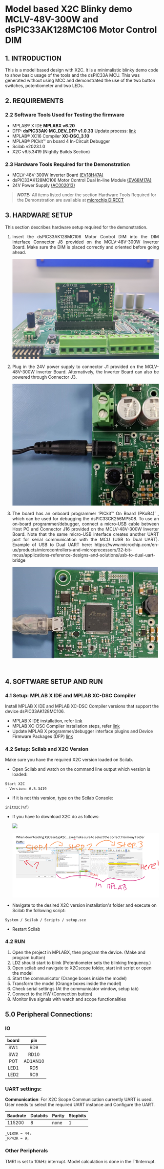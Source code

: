 # Model based X2C Blinky demo MCLV-48V-300W and dsPIC33AK128MC106 Motor Control DIM

## 1. INTRODUCTION
This is a model based design with X2C. It is a minimalistic blinky demo code to show basic usage of the tools and the dsPIC33A MCU.
This was generated without using MCC and demonstrated the use of the two button switches, potentiometer and two LEDs.

## 2. REQUIREMENTS

### 2.2 Software Tools Used for Testing the firmware
- MPLAB® X IDE **MPLABX v6.20** 
- DFP: **dsPIC33AK-MC_DEV_DFP v1.0.33** Update process: [link](https://microchip.my.site.com/s/article/Programming-and-Debugging-the-dsPIC33A-on-MPLAB-X-IDE-v6-20-and-IPE-v6-20)
- MPLAB® XC16 Compiler **XC-DSC_3.10**
- MPLAB® PICkit™ on board 4 In-Circuit Debugger 
- Scilab v2023.1.0
- X2C v6.5.3419 (Nightly Builds Section)



### 2.3 Hardware Tools Required for the Demonstration
- MCLV-48V-300W Inverter Board [(EV18H47A)](https://www.microchip.com/en-us/development-tool/EV18H47A)
- dsPIC33AK128MC106 Motor Control Dual In-line Module [(EV68M17A)](https://www.microchip.com/en-us/development-tool/EV68M17A)
- 24V Power Supply [(AC002013)](https://www.microchipdirect.com/dev-tools/AC002013)

> **_NOTE:_**
> All items listed under the section Hardware Tools Required for the Demonstration are available at [microchip DIRECT](https://www.microchipdirect.com/)

## 3. HARDWARE SETUP
<p style='text-align: justify;'>This section describes hardware setup required for the demonstration.</p>

1. <p style='text-align: justify;'> Insert the dsPIC33AK128MC106 Motor Control DIM into the DIM Interface Connector J8 provided on the MCLV-48V-300W Inverter Board. Make sure the DIM is placed correctly and oriented before going ahead.</p>

    <p align="left">
    <img  src="images/dimconnected.PNG"></p>

2. <p style='text-align: justify;'>	Plug in the 24V power supply to connector J1 provided on the MCLV-48V-300W Inverter Board. Alternatively, the Inverter Board can also be powered through Connector J3.</p>
      <p align="left">
      <img  src="images/mclvpower.png"></p>

3. <p style='text-align: justify;'>The board has an onboard programmer ‘PICkit™ On Board (PKoB4)’ , which can be used for debugging the dsPIC33CK256MP508. To use an on-board programmer/debugger, connect a micro-USB cable between Host PC and Connector J16 provided on the MCLV-48V-300W Inverter Board. Note that the same micro-USB interface creates another UART port for serial communication with the MCU (USB to Dual UART). Example of USB to Dual UART here: https://www.microchip.com/en-us/products/microcontrollers-and-microprocessors/32-bit-mcus/applications-reference-designs-and-solutions/usb-to-dual-uart-bridge </p> 

      <p align="left">
     <img  src="images/mclvpkob4.png"></p>
 

<br />

## 4. SOFTWARE SETUP AND RUN
### 4.1 Setup: MPLAB X IDE and MPLAB XC-DSC Compiler

Install MPLAB X IDE and MPLAB XC-DSC Compiler versions that support the device dsPIC33AK128MC106. 

- MPLAB X IDE installation, refer [link](https://microchipdeveloper.com/mplabx:installation)
- MPLAB XC-DSC Compiler installation steps, refer [link](https://microchipdeveloper.com/XCDSC:installation)
- Update MPLAB X programmer/debugger interface plugins and Device Firmware Packages (DFP) [link](https://microchip.my.site.com/s/article/Programming-and-Debugging-the-dsPIC33A-on-MPLAB-X-IDE-v6-20-and-IPE-v6-20)

### 4.2 Setup: Scilab and X2C Version

Make sure you have the required X2C version loaded on Scilab.
- Open Scilab and watch on the command line output which version is loaded:
```
Start X2C
- Version: 6.5.3419
``` 
- If it is not this version, type on the Scilab Console:
```
initX2C(%f)
```
- If you have to download X2C do as follows:
    <p align="left">
    <img  src="images/InstallingX2C.gif"></p>
    <p align="left">
    <img  src="images/image.png"></p>
- Navigate to the desired X2C version installation's folder and execute on Scilab the following script: 
```
System / Scilab / Scripts / setup.sce
```
- Restart Scilab

### 4.2 RUN
1. Open the project in MPLABX, then program the device. (Make and program button)
2. LD2 should start to blink (Potentiometer sets the blinking frequency.)
3. Open scilab and navigate to X2Cscope folder, start init script or open the model
4. Start the communicator (Orange boxes inside the model)
5. Transform the model (Orange boxes inside the model)
6. Check serial settings (At the communicator window, setup tab)
7. Connect to the HW (Connection button)
8. Monitor live signals with watch and scope functionalities


## 5.0 Peripheral Connections: 

### IO
| board    | pin  | 
|:--------:|:----:| 
| SW1       |  RD9   |
| SW2	     |  RD10   |
| POT      |  AD1AN10   |
| LED1     |  RD5   |
| LED2     |  RC9   |

### UART settings: 

   **Communication**: For X2C Scope Communication currently UART is used. User needs to select the required UART instance 
   and Configure the UART.

| Baudrate | Databits | Parity | Stopbits |
| -------- | -------- | ------ | -------- |
| 115200   | 8        | none   | 1        |

    _U1RXR = 44;
    _RP43R = 9;

### Other Peripherals   

TMR1 is set to 10kHz interrupt. Model calculation is done in the T1Interrupt.
